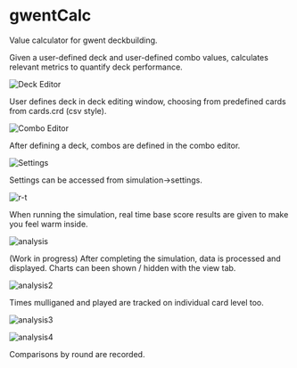 # gwentCalc
Value calculator for gwent deckbuilding.

Given a user-defined deck and user-defined combo values, calculates relevant metrics to quantify deck performance.

![Deck Editor](https://cdn.discordapp.com/attachments/97095214153338880/547664299993202729/unknown.png?raw=true "Deck Editor")

User defines deck in deck editing window, choosing from predefined cards from cards.crd (csv style).

![Combo Editor](https://cdn.discordapp.com/attachments/97095214153338880/547664413419896843/unknown.png?raw=true "Combo Editor")

After defining a deck, combos are defined in the combo editor.

![Settings](https://cdn.discordapp.com/attachments/97095214153338880/547664347590164491/unknown.png?raw=true "Settings")

Settings can be accessed from simulation->settings.

![r-t](https://cdn.discordapp.com/attachments/97095214153338880/547664461490683904/unknown.png?raw=true "r-t")

When running the simulation, real time base score results are given to make you feel warm inside.

![analysis](https://cdn.discordapp.com/attachments/97095214153338880/547664706505146390/unknown.png?raw=true "analysis")

(Work in progress) After completing the simulation, data is processed and displayed.  Charts can been shown / hidden with the view tab.

![analysis2](https://cdn.discordapp.com/attachments/97095214153338880/547664495506489377/unknown.png?raw=true "analysis")

Times mulliganed and played are tracked on individual card level too.

![analysis3](https://cdn.discordapp.com/attachments/97095214153338880/547664544412073986/unknown.png?raw=true "analysis")

![analysis4](https://cdn.discordapp.com/attachments/97095214153338880/547664604042362880/unknown.png?raw=true "analysis")

Comparisons by round are recorded.
